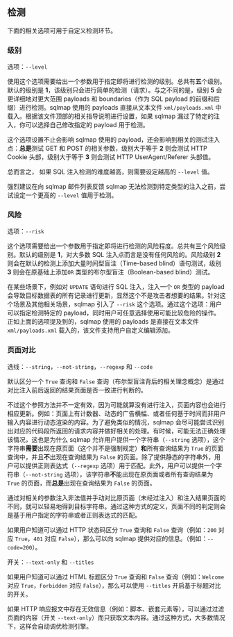 ## 检测

下面的相关选项可用于自定义检测环节。

### 级别

选项：`--level`

使用这个选项需要给出一个参数用于指定即将进行检测的级别。总共有**五**个级别。默认的级别是 **1**，该级别只会进行简单的检测（请求）。与之不同的是，级别 **5** 会更详细地对更大范围 payloads 和 boundaries（作为 SQL payload 的前缀和后缀）进行检测。sqlmap 使用的 payloads 直接从文本文件 `xml/payloads.xml` 中载入。根据该文件顶部的相关指导说明进行设置，如果 sqlmap 漏过了特定的注入，你可以选择自己修改指定的 payload 用于检测。

这个选项设置不止会影响 sqlmap 使用的 payload，还会影响到相关的测试注入点：**总是**测试 GET 和 POST 的相关参数，级别大于等于 **2** 则会测试 HTTP Cookie 头部，级别大于等于 **3** 则会测试 HTTP UserAgent/Referer 头部值。

总而言之， 如果 SQL 注入检测的难度越高，则需要设定越高的 `--level` 值。

强烈建议在向 sqlmap 邮件列表反馈 sqlmap 无法检测到特定类型的注入之前，尝试设定一个更高的 `--level` 值用于检测。

### 风险

选项：`--risk`

这个选项需要给出一个参数用于指定即将进行检测的风险程度。总共有**三**个风险级别。默认的级别是 **1**，对大多数 SQL 注入点而言是没有任何风险的。风险级别 **2** 则会在默认的检测上添加大量时间型盲注（Time-based blind）语句测试，级别 **3** 则会在原基础上添加`OR` 类型的布尔型盲注（Boolean-based blind）测试。

在某些场景下，例如对 `UPDATE` 语句进行 SQL 注入，注入一个 `OR` 类型的 payload 会导致目标数据表的所有记录进行更新，显然这个不是攻击者想要的结果。针对这个场景及其他相关场景，sqlmap 引入了 `--risk` 这个选项。通过这个选项：用户可以指定检测特定的 payload，同时用户可任意选择使用可能比较危险的操作。正如上面的选项提及到的，sqlmap 使用的 payloads 是直接在文本文件 `xml/payloads.xml` 载入的，该文件支持用户自定义编辑添加。

### 页面对比

选线：`--string`，`--not-string`，`--regexp` 和 `--code`

默认区分一个 `True` 查询和 `False` 查询（布尔型盲注背后的相关理念概念）是通过对比注入前后返回的结果页面是否一致进行判断的。

不过这个参照方法并不一定有效，因为可能就算没有进行注入，页面内容也会进行相应更新。例如：页面上有计数器、动态的广告横幅、或者任何基于时间而非用户输入内容进行动态渲染的内容。为了避免类似的情况，sqlmap 会尽可能尝试识别出对应的代码段所返回的请求内容并做好相关的处理。有时候，可能无法正确处理该情况，这也是为什么 sqlmap 允许用户提供一个字符串（`--string` 选项），这个字符串**需要**出现在原页面（这个并不是强制规定）**和**所有查询结果为 `True` 的页面查询中，并且**不**出现在查询结果为 `False` 的页面。除了提供静态的字符串外，用户可以提供正则表达式（`--regexp` 选项）用于匹配。此外，用户可以提供一个字符串（`--not-string` 选项），该字符串**不**能出现在原页面或者所有查询结果为 `True` 的页面，而**总是**出现在查询结果为 `False` 的页面。

通过对相关的参数注入非法值并手动对比原页面（未经过注入）和注入结果页面的不同，就可以轻易地得到目标字符串。通过这种方式的定义，页面不同的判定则会是基于用户指定的字符串或者正则表达式的匹配。

如果用户知道可以通过 HTTP 状态码区分 `True` 查询和 `False` 查询（例如：`200` 对应 `True`，`401` 对应 `False`），那么可以向 sqlmap 提供对应的信息。（例如：`--code=200`）。

开关：`--text-only` 和 `--titles`

如果用户知道可以通过 HTML 标题区分 `True` 查询和 `False` 查询（例如：`Welcome` 对应 `True`，`Forbidden` 对应 `False`），那么可以使用 `--titles` 开启基于标题对比的开关。

如果 HTTP 响应报文中存在无效信息（例如：脚本、嵌套元素等），可以通过过滤页面的内容（开关 `--text-only`）而只获取文本内容。通过这种方式，大多数情况下，这样会自动调优检测引擎。